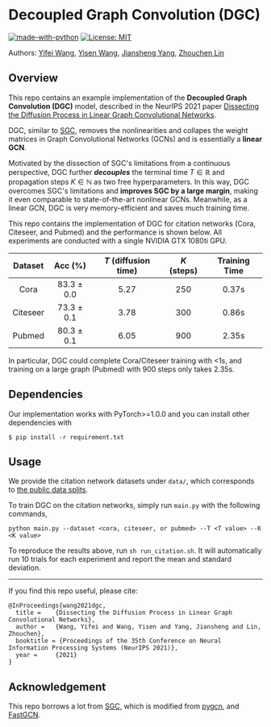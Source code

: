 # Decoupled Graph Convolution (DGC)

[![made-with-python](https://img.shields.io/badge/Made%20with-Python-red.svg)](#python)
[![License: MIT](https://img.shields.io/badge/License-MIT-yellow.svg)](https://opensource.org/licenses/MIT) 

Authors: [Yifei Wang](https://scholar.google.com.tw/citations?user=sNL8SSoAAAAJ&hl=en), [Yisen Wang](https://yisenwang.github.io/), [Jiansheng Yang](http://english.math.pku.edu.cn/peoplefaculty/64.html), [Zhouchen Lin](https://zhouchenlin.github.io/)

## Overview
This repo contains an example implementation of the **Decoupled Graph Convolution (DGC)** model, described in the NeurIPS 2021 paper [Dissecting the Diffusion Process in Linear Graph Convolutional Networks](https://arxiv.org/abs/2102.10739).

DGC, similar to [SGC](https://github.com/Tiiiger/SGC), removes the nonlinearities and collapes the weight matrices in Graph Convolutional Networks (GCNs) and is essentially a **linear GCN**. 

Motivated by the dissection of SGC's limitations from a continuous perspective, DGC further ***decouples*** the  terminal time $T\in\mathbb{R}$ and propagation steps $K\in\mathbb{N}$ as two free hyperparameters. 
In this way, DGC overcomes SGC's limitations and **improves SGC by a large margin**, making it even comparable to state-of-the-art nonlinear GCNs. Meanwhile, as a linear GCN, DGC is very memory-efficient and saves much training time. 

This repo contains the implementation of DGC for citation networks (Cora, Citeseer, and Pubmed) and the performance is shown below. All experiments are conducted with a single NVIDIA GTX 1080ti GPU.

Dataset | Acc (%) | $T$ (diffusion time) | $K$ (steps) | Training Time
:------:|:-----------:|:-------:|:-----------:|:-----------:|
Cora    |83.3 ± 0.0 | 5.27  | 250 | 0.37s 
Citeseer|73.3 ± 0.1| 3.78 | 300 | 0.86s 
Pubmed  |80.3 ± 0.1| 6.05 | 900 | 2.35s

In particular, DGC could complete Cora/Citeseer training with <1s, and training on a large graph (Pubmed) with 900 steps only takes 2.35s.

## Dependencies
Our implementation works with PyTorch>=1.0.0 and you can install other dependencies with

``$ pip install -r requirement.txt``

## Usage
We provide the citation network datasets under `data/`, which corresponds to [the public data splits](https://github.com/tkipf/gcn/tree/master/gcn/data).

To train DGC on the citation networks, simply run ``main.py`` with the following commands,
```
python main.py --dataset <cora, citeseer, or pubmed> --T <T value> --K <K value>
```
To reproduce the results above, run ```sh run_citation.sh```. It will automatically run 10 trials for each experiment and report the mean and standard deviation. 

---
If you find this repo useful, please cite: 
```
@InProceedings{wang2021dgc,
  title = 	 {Dissecting the Diffusion Process in Linear Graph Convolutional Networks},
  author = 	 {Wang, Yifei and Wang, Yisen and Yang, Jiansheng and Lin, Zhouchen},
  booktitle = {Proceedings of the 35th Conference on Neural Information Processing Systems (NeurIPS 2021)},
  year = 	 {2021}
}
```

## Acknowledgement
This repo borrows a lot from [SGC](https://github.com/Tiiiger/SGC), which is modified from [pygcn](https://github.com/tkipf/pygcn), and [FastGCN](https://github.com/matenure/FastGCN).
